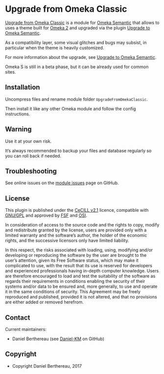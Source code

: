 Upgrade from Omeka Classic
==========================

[Upgrade from Omeka Classic] is a module for [Omeka Semantic] that allows to
uses a theme built for [Omeka 2] and upgraded via the plugin [Upgrade to Omeka Semantic].

As a compatibility layer, some visual glitches and bugs may subsist, in
particular when the theme is heavily customized.

For more information about the upgrade, see [Upgrade to Omeka Semantic].

Omeka S is still in a beta phase, but it can be already used for common sites.


Installation
------------

Uncompress files and rename module folder `UpgradeFromOmekaClassic`.

Then install it like any other Omeka module and follow the config instructions.


Warning
-------

Use it at your own risk.

It’s always recommended to backup your files and database regularly so you can
roll back if needed.


Troubleshooting
---------------

See online issues on the [module issues] page on GitHub.


License
-------

This plugin is published under the [CeCILL v2.1] licence, compatible with
[GNU/GPL] and approved by [FSF] and [OSI].

In consideration of access to the source code and the rights to copy, modify and
redistribute granted by the license, users are provided only with a limited
warranty and the software’s author, the holder of the economic rights, and the
successive licensors only have limited liability.

In this respect, the risks associated with loading, using, modifying and/or
developing or reproducing the software by the user are brought to the user’s
attention, given its Free Software status, which may make it complicated to use,
with the result that its use is reserved for developers and experienced
professionals having in-depth computer knowledge. Users are therefore encouraged
to load and test the suitability of the software as regards their requirements
in conditions enabling the security of their systems and/or data to be ensured
and, more generally, to use and operate it in the same conditions of security.
This Agreement may be freely reproduced and published, provided it is not
altered, and that no provisions are either added or removed herefrom.


Contact
-------

Current maintainers:

* Daniel Berthereau (see [Daniel-KM] on GitHub)


Copyright
---------

* Copyright Daniel Berthereau, 2017


[Upgrade from Omeka Classic]: https://github.com/Daniel-KM/UpgradeFromOmekaClassic
[Upgrade to Omeka Semantic]: https://github.com/Daniel-KM/UpgradeToOmekaS
[Omeka]: https://www.omeka.org
[Omeka Classic]: https://omeka.org
[Omeka Semantic]: https://omeka.org/s
[Omeka 2]: https://omeka.org
[Omeka S]: https://omeka.org/s
[module issues]: https://github.com/Daniel-KM/UpgradeToOmekaS/issues
[CeCILL v2.1]: https://www.cecill.info/licences/Licence_CeCILL_V2.1-en.html
[GNU/GPL]: https://www.gnu.org/licenses/gpl-3.0.html
[FSF]: https://www.fsf.org
[OSI]: http://opensource.org
[Daniel-KM]: https://github.com/Daniel-KM "Daniel Berthereau"
